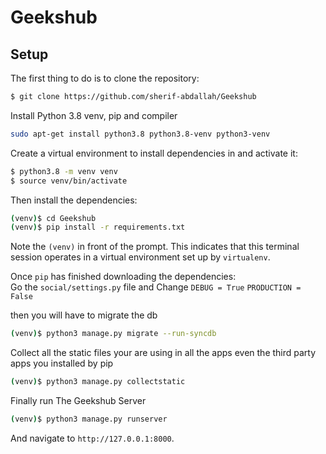 # Geekshub

## Setup

The first thing to do is to clone the repository:

```sh
$ git clone https://github.com/sherif-abdallah/Geekshub
```
Install Python 3.8 venv, pip and compiler

```sh
sudo apt-get install python3.8 python3.8-venv python3-venv
```

Create a virtual environment to install dependencies in and activate it:

```sh
$ python3.8 -m venv venv
$ source venv/bin/activate
```

Then install the dependencies:

```sh
(venv)$ cd Geekshub
(venv)$ pip install -r requirements.txt
```
Note the `(venv)` in front of the prompt. This indicates that this terminal
session operates in a virtual environment set up by `virtualenv`.

Once `pip` has finished downloading the dependencies: <br>
Go the `social/settings.py` file and Change  `DEBUG = True` `PRODUCTION = False`

then you will have to migrate the db


```sh
(venv)$ python3 manage.py migrate --run-syncdb
```
Collect all the static files your are using in all the apps even the third party apps you installed by pip
```sh
(venv)$ python3 manage.py collectstatic
```

Finally run The Geekshub Server
```sh
(venv)$ python3 manage.py runserver
```
And navigate to `http://127.0.0.1:8000`.

